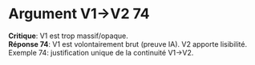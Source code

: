 # Argument V1→V2 74
**Critique**: V1 est trop massif/opaque.  
**Réponse 74**: V1 est volontairement brut (preuve IA). V2 apporte lisibilité.  
Exemple 74: justification unique de la continuité V1→V2.

